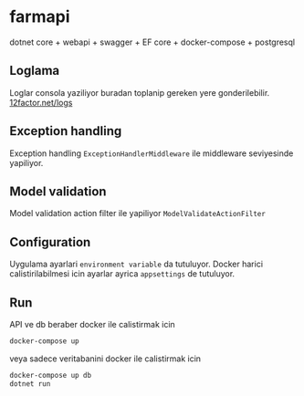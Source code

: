 # farmapi

dotnet core + webapi + swagger + EF core + docker-compose + postgresql

## Loglama

Loglar consola yaziliyor buradan toplanip gereken yere gonderilebilir. [12factor.net/logs](https://12factor.net/logs)

## Exception handling

Exception handling `ExceptionHandlerMiddleware` ile middleware seviyesinde yapiliyor.

## Model validation

Model validation action filter ile yapiliyor `ModelValidateActionFilter`

## Configuration

Uygulama ayarlari `environment variable` da tutuluyor. Docker harici calistirilabilmesi icin ayarlar ayrica `appsettings` de tutuluyor.

## Run

API ve db beraber docker ile calistirmak icin

```sh
docker-compose up
```

veya sadece veritabanini docker ile calistirmak icin

```sh
docker-compose up db
dotnet run
```
